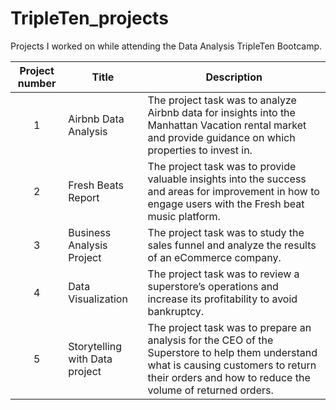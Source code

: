# TripleTen_projects
Projects I worked on while attending the Data Analysis TripleTen Bootcamp.


| Project number | Title | Description |
| :-----------: | ----------- |----------- |
| 1 | Airbnb Data Analysis| The project task was to analyze Airbnb data for insights into the Manhattan Vacation rental market and provide guidance on which properties to invest in.|
| 2 | Fresh Beats Report | The project task was to provide valuable insights into the success and areas for improvement in how to engage users with the Fresh beat music platform.|
| 3 | Business Analysis Project | The project task was to study the sales funnel and analyze the results of an eCommerce company. |
| 4 | Data Visualization | The project task was to review a superstore’s operations and increase its profitability to avoid bankruptcy. |
| 5 | Storytelling with Data project | The project task was to prepare an analysis for the CEO of the Superstore to help them understand what is causing customers to return their orders and how to reduce the volume of returned orders. |
